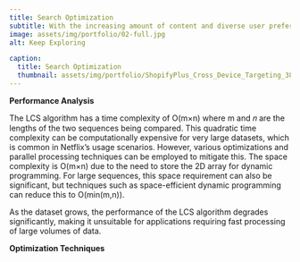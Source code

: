 ```yaml
---
title: Search Optimization
subtitle: With the increasing amount of content and diverse user preferences, efficient and accurate algorithms are crucial for maintaining user engagement. One of the fundamental challenges in recommendation systems is to identify common patterns in user behaviors and content characteristics. The Longest Common Subsequence (LCS) algorithm can play a significant role in this domain by identifying the longest sequence that is common in different user interaction histories, thus allowing Netflix to better understand user preferences and improve recommendations.
image: assets/img/portfolio/02-full.jpg
alt: Keep Exploring

caption:
  title: Search Optimization
  thumbnail: assets/img/portfolio/ShopifyPlus_Cross_Device_Targeting_3840x2160.png
---
```


**Performance Analysis**

The LCS algorithm has a time complexity of O(m×n) where m and 𝑛 are the lengths of the two sequences being compared. This quadratic time complexity can be computationally expensive for very large datasets, which is common in Netflix’s usage scenarios. However, various optimizations and parallel processing techniques can be employed to mitigate this. The space complexity is  O(m×n) due to the need to store the 2D array for dynamic programming. For large sequences, this space requirement can also be significant, but techniques such as space-efficient dynamic programming can reduce this to O(min(m,n)).

As the dataset grows, the performance of the LCS algorithm degrades significantly, making it unsuitable for applications requiring fast processing of large volumes of data.

**Optimization Techniques**




